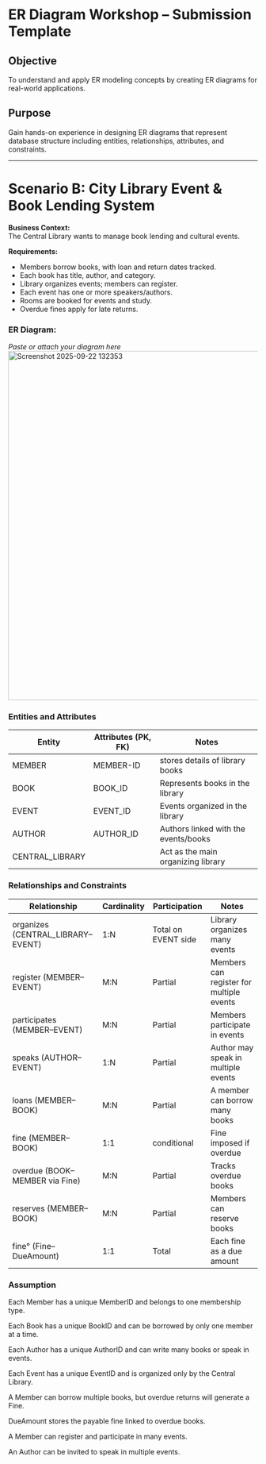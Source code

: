 # ER Diagram Workshop – Submission Template

## Objective
To understand and apply ER modeling concepts by creating ER diagrams for real-world applications.

## Purpose
Gain hands-on experience in designing ER diagrams that represent database structure including entities, relationships, attributes, and constraints.

---
# Scenario B: City Library Event & Book Lending System

**Business Context:**  
The Central Library wants to manage book lending and cultural events.

**Requirements:**  
- Members borrow books, with loan and return dates tracked.  
- Each book has title, author, and category.  
- Library organizes events; members can register.  
- Each event has one or more speakers/authors.  
- Rooms are booked for events and study.  
- Overdue fines apply for late returns.

### ER Diagram:
*Paste or attach your diagram here*  
<img width="907" height="704" alt="Screenshot 2025-09-22 132353" src="https://github.com/user-attachments/assets/82668043-761d-4ec7-a233-037c8c9f9750" />

### Entities and Attributes

| Entity        | Attributes (PK, FK) |            Notes                        |
|-------------- |---------------------|-----------------------------------------|
|MEMBER         |   MEMBER-ID         | stores details of library books         |
|BOOK           |   BOOK_ID           | Represents books in the library         |
|EVENT          |   EVENT_ID          | Events organized in the library         |
|AUTHOR         |   AUTHOR_ID         | Authors linked with the events/books    |
|CENTRAL_LIBRARY|                     | Act as the main organizing library      |

### Relationships and Constraints

|         Relationship                 | Cardinality |     Participation     |              Notes                           |
|--------------------------------------|------------|----------------------- |----------------------------------------------|
|  organizes (CENTRAL_LIBRARY–EVENT)   |     1:N    |    Total on EVENT side | Library organizes many events                |
|  register (MEMBER–EVENT)             |     M:N    |    Partial             | Members can register for multiple events     |
|  participates (MEMBER–EVENT)         |     M:N    |    Partial             | Members participate in events                |
|  speaks (AUTHOR–EVENT)               |     1:N    |    Partial             | Author may speak in multiple events          |
|  loans (MEMBER–BOOK)                 |     M:N    |    Partial             | A member can borrow many books               |
|  fine (MEMBER–BOOK)                  |     1:1    |    conditional         | Fine imposed if overdue                      |
|  overdue (BOOK–MEMBER via Fine)      |     M:N    |    Partial             | Tracks overdue books                         |
|  reserves (MEMBER–BOOK)              |     M:N    |    Partial             | Members can reserve books                    |
|  fine° (Fine–DueAmount)              |     1:1    |    Total               | Each fine as a due amount                    |

### Assumption

Each Member has a unique MemberID and belongs to one membership type.

Each Book has a unique BookID and can be borrowed by only one member at a time.

Each Author has a unique AuthorID and can write many books or speak in events.

Each Event has a unique EventID and is organized only by the Central Library.

A Member can borrow multiple books, but overdue returns will generate a Fine.

DueAmount stores the payable fine linked to overdue books.

A Member can register and participate in many events.

An Author can be invited to speak in multiple events.




